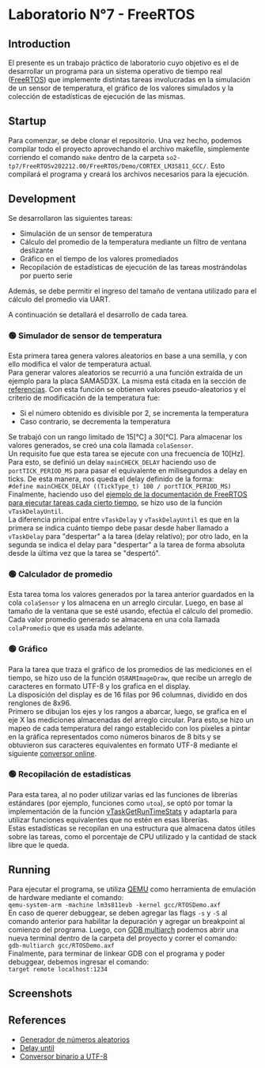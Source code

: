 # Laboratorio N°7 - FreeRTOS
## Introduction
El presente es un trabajo práctico de laboratorio cuyo objetivo es el de desarrollar un programa para un sistema operativo de tiempo real ([FreeRTOS](https://www.freertos.org/)) que implemente distintas tareas involucradas en la simulación de un sensor de temperatura, el gráfico de los valores simulados y la colección de estadísticas de ejecución de las mismas.
## Startup
Para comenzar, se debe clonar el repositorio. Una vez hecho, podemos compilar todo el proyecto aprovechando el archivo makefile, simplemente corriendo el comando `make` dentro de la carpeta `so2-tp7/FreeRTOSv202212.00/FreeRTOS/Demo/CORTEX_LM3S811_GCC/`. Esto compilará el programa y creará los archivos necesarios para la ejecución.
## Development
Se desarrollaron las siguientes tareas:
- Simulación de un sensor de temperatura
- Cálculo del promedio de la temperatura mediante un filtro de ventana deslizante
- Gráfico en el tiempo de los valores promediados
- Recopilación de estadísticas de ejecución de las tareas mostrándolas por puerto serie

Además, se debe permitir el ingreso del tamaño de ventana utilizado para el cálculo del promedio via UART.

A continuación se detallará el desarrollo de cada tarea.

### 🟢 Simulador de sensor de temperatura
Esta primera tarea genera valores aleatorios en base a una semilla, y con ello modifica el valor de temperatura actual.\
Para generar valores aleatorios se recurrió a una función extraída de un ejemplo para la placa SAMA5D3X. La misma está citada en la sección de [referencias](https://github.com/akmsw/so2-tp7#references). Con esta función se obtienen valores pseudo-aleatorios y el criterio de modificación de la temperatura fue:
- Si el número obtenido es divisible por 2, se incrementa la temperatura
- Caso contrario, se decrementa la temperatura

Se trabajó con un rango limitado de 15[°C] a 30[°C].
Para almacenar los valores generados, se creó una cola llamada `colaSensor`.\
Un requisito fue que esta tarea se ejecute con una frecuencia de 10[Hz]. Para esto, se definió un delay `mainCHECK_DELAY` haciendo uso de `portTICK_PERIOD_MS` para pasar el equivalente en milisegundos a delay en ticks. De esta manera, nos queda el delay definido de la forma:\
`#define mainCHECK_DELAY ((TickType_t) 100 / portTICK_PERIOD_MS)`\
Finalmente, haciendo uso del [ejemplo de la documentación de FreeRTOS para ejecutar tareas cada cierto tiempo](https://freertos.org/vtaskdelayuntil.html), se hizo uso de la función `vTaskDelayUntil`.\
La diferencia principal entre `vTaskDelay` y `vTaskDelayUntil` es que en la primera se indica cuánto tiempo debe pasar desde haber llamado a `vTaskDelay` para "despertar" a la tarea (delay relativo); por otro lado, en la segunda se indica el delay para "despertar" a la tarea de forma absoluta desde la última vez que la tarea se "despertó".
### 🟢 Calculador de promedio
Esta tarea toma los valores generados por la tarea anterior guardados en la cola `colaSensor` y los almacena en un arreglo circular. Luego, en base al tamaño de la ventana que se esté usando, efectúa el cálculo del promedio.\
Cada valor promedio generado se almacena en una cola llamada `colaPromedio` que es usada más adelante.
### 🟢 Gráfico
Para la tarea que traza el gráfico de los promedios de las mediciones en el tiempo, se hizo uso de la función `OSRAMImageDraw`, que recibe un arreglo de caracteres en formato UTF-8 y los grafica en el display.\
La disposición del display es de 16 filas por 96 columnas, dividido en dos renglones de 8x96.\
Primero se dibujan los ejes y los rangos a abarcar, luego, se grafica en el eje X las mediciones almacenadas del arreglo circular. Para esto,se hizo un mapeo de cada temperatura del rango establecido con los píxeles a pintar en la gráfica representados como números binaros de 8 bits y se obtuvieron sus caracteres equivalentes en formato UTF-8 mediante el siguiente [conversor online](https://www.rapidtables.com/convert/number/binary-to-string.html).
### 🟢 Recopilación de estadísticas
Para esta tarea, al no poder utilizar varias ed las funciones de librerías estándares (por ejemplo, funciones como `utoa`), se optó por tomar la implementación de la función [vTaskGetRunTimeStats](https://www.freertos.org/a00021.html#vTaskGetRunTimeStats) y adaptarla para utilizar funciones equivalentes que no estén en esas librerías.\
Estas estadísticas se recopilan en una estructura que almacena datos útiles sobre las tareas, como el porcentaje de CPU utilizado y la cantidad de stack libre que le queda.
## Running
Para ejecutar el programa, se utiliza [QEMU](https://www.qemu.org/) como herramienta de emulación de hardware mediante el comando:\
`qemu-system-arm -machine lm3s811evb -kernel gcc/RTOSDemo.axf`\
En caso de querer debuggear, se deben agregar las flags `-s` y `-S` al comando anterior para habilitar la depuración y agregar un breakpoint al comienzo del programa. Luego, con [GDB multiarch](https://en.wikipedia.org/wiki/GNU_Debugger) podemos abrir una nueva terminal dentro de la carpeta del proyecto y correr el comando:\
`gdb-multiarch gcc/RTOSDemo.axf`\
Finalmente, para terminar de linkear GDB con el programa y poder debuggear, debemos ingresar el comando:\
`target remote localhost:1234`
## Screenshots
## References
- [Generador de números aleatorios](https://github.com/istarc/freertos/blob/master/FreeRTOS/Demo/CORTEX_A5_SAMA5D3x_Xplained_IAR/AtmelFiles/libboard_sama5d3x-ek/source/rand.c)
- [Delay until](https://freertos.org/vtaskdelayuntil.html)
- [Conversor binario a UTF-8](https://www.rapidtables.com/convert/number/binary-to-string.html)